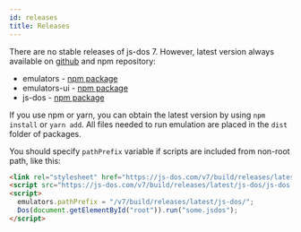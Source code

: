 ```yaml
---
id: releases
title: Releases
---
```


There are no stable releases of js-dos 7. However, latest version always available on [github](https://github.com/caiiiycuk/js-dos/releases) and npm repository: 

* emulators - [npm package](https://www.npmjs.com/package/emulators)
* emulators-ui - [npm package](https://www.npmjs.com/package/emulators-ui)
* js-dos - [npm package](https://www.npmjs.com/package/js-dos/v/beta)

If you use npm or yarn, you can obtain the latest version by using `npm install` or `yarn add`.
All files needed to run emulation are placed in the `dist` folder of packages.

You should specify `pathPrefix` variable if scripts are included from non-root path, like this:
```html
<link rel="stylesheet" href="https://js-dos.com/v7/build/releases/latest/js-dos/js-dos.css">
<script src="https://js-dos.com/v7/build/releases/latest/js-dos/js-dos.js"/>
<script>
  emulators.pathPrefix = "/v7/build/releases/latest/js-dos/";
  Dos(document.getElementById("root")).run("some.jsdos");
</script>
```
